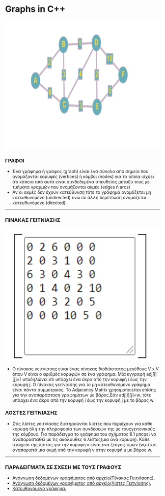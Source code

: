 <html>
<body>
<h1>Graphs in C++</h1>
<a href="geeksforgeeks.org/graph-data-structure-and-algorithms/"><img src="https://github.com/vasnastos/Page_Images/blob/master/src/graphS.png"; width="1024"; height="420";></img></a>
<h3>ΓΡΑΦΟΙ</h3>
<ul>
<li>Ένα γράφημα ή γράφος (graph) είναι ένα σύνολο από σημεία που ονομάζονται κορυφές (vertices) ή κόμβοι (nodes) για
τα οποία ισχύει ότι κάποια από αυτά είναι συνδεδεμένα απευθείας μεταξύ τους με τμήματα γραμμών που ονομάζονται ακμές
(edges ή arcs)</li>
<li>Αν οι ακμές δεν έχουν κατεύθυνση τότε το γράφημα ονομάζεται μη κατευθυνόμενο (undirected) ενώ σε άλλη περίπτωση
ονομάζεται κατευθυνόμενο (directed).</li>
</ul>
<hr>
<h3>ΠΙΝΑΚΑΣ ΓΕΙΤΝΙΑΣΗΣ</h3>
<img src="https://github.com/vasnastos/Page_Images/blob/master/src/adjMatrix.png"; width="1024"; height="430";></img>
<ul>
<li>Ο πίνακας γειτνίασης είναι ένας πίνακας δισδιάστατος μεγέθους V x V όπου V είναι ο αριθμός κορυφών σε ένα γράφημα. Μία εγγραφή adj[i][j]=1 υποδηλώνει ότι υπάρχει ένα άκρο από την κορυφή i έως την κορυφή j. Ο πίνακας γειτνίασης για το μη κατευθυνόμενο γράφημα είναι πάντα συμμετρικός. Το Adjacency Matrix χρησιμοποιείται επίσης για την αναπαράσταση γραφημάτων με βάρος.Εάν adj[i][j]=w, τότε υπάρχει ένα άκρο από την κορυφή i έως την κορυφή j με το βάρος w.</li>
</ul>
<h3>ΛΟΣΤΕΣ ΓΕΙΤΝΙΑΣΗΣ</h3>
<ul>
<li>Στις λίστες γειτνίασης διατηρούνται λίστες που περιέχουν για κάθε κορυφή όλη την πληροφορία των συνδέσεών της με τουςγειτονικούς της κόμβους. Για παράδειγμα το γράφημα του σχήματος 8.1 μπορεί να αναπαρασταθεί με τις ακόλουθες 6 λίστες(μια ανά κορυφή). Κάθε στοιχείο της λίστας για την κορυφή v είναι ένα ζεύγος τιμών (w,u) και αναπαριστά μια ακμή από την κορυφή v στην κορυφή u με βάρος w.</li>
</ul>
<hr>
<h3>ΠΑΡΑΔΕΙΓΜΑΤΑ ΣΕ ΣΧΕΣΗ ΜΕ ΤΟΥΣ ΓΡΑΦΟΥΣ</h3>
<ul>
<li><a href="https://github.com/vasnastos/Data-Stracture-and-Algorithms/tree/master/dsa_chapter_9_examples/graph1">Ανάγνωση δεδομένων γραφήματος από αρχείο(Πίνακας Γειτνίασης).</a></li>
<li><a href="https://github.com/vasnastos/Data-Stracture-and-Algorithms/tree/master/dsa_chapter_9_examples/graph2">Ανάγνωση δεδομένων γραφήματος από αρχείο(Λίστες Γειτνίασης).</a></li>
<li><a href="https://github.com/vasnastos/Data-Stracture-and-Algorithms/tree/master/dsa_chapter_9_examples/graph3">Κατευθυνόμενο γράφημα.</li>
</ul>
</body>
</html>
